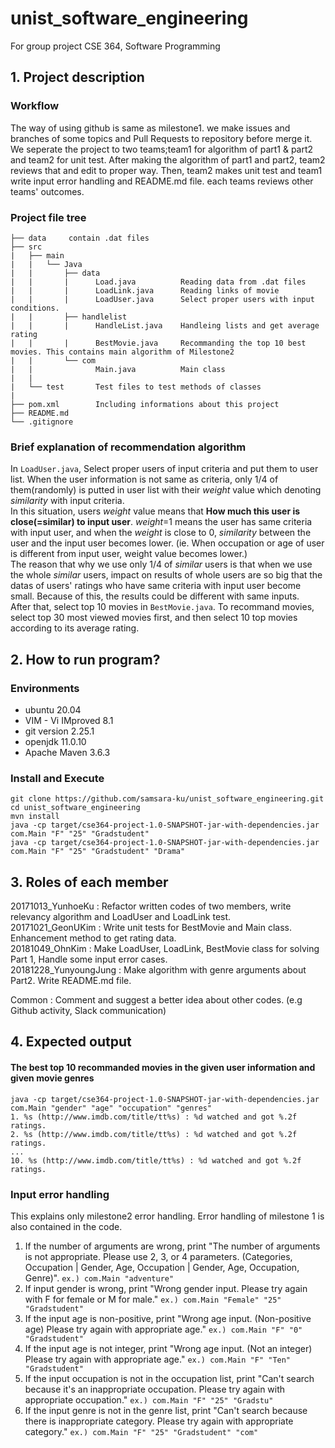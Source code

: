 # unist_software_engineering

For group project CSE 364, Software Programming

## 1.  Project description 
### Workflow

The way of using github is same as milestone1. we make issues and branches of some topics and Pull Requests to repository before merge it. We seperate the project to two teams;team1 for algorithm of part1 & part2 and team2 for unit test. After making the algorithm of part1 and part2, team2 reviews that and edit to proper way. Then, team2 makes unit test and team1 write input error handling and README.md file. each teams reviews other teams' outcomes.

### Project file tree
```
├── data     contain .dat files
├── src
|   ├── main
|   |   └── Java
|   |       ├── data
|   |       |      Load.java          Reading data from .dat files
|   |       |      LoadLink.java      Reading links of movie
|   |       |      LoadUser.java      Select proper users with input conditions.
|   |       ├── handlelist
|   |       |      HandleList.java    Handleing lists and get average rating
|   |       |      BestMovie.java     Recommanding the top 10 best movies. This contains main algorithm of Milestone2
|   |       └── com
|   |              Main.java          Main class
|   |
|   └── test       Test files to test methods of classes
| 	
├── pom.xml        Including informations about this project
├── README.md
└── .gitignore
```
### Brief explanation of recommendation algorithm

In `LoadUser.java`, Select proper users of input criteria and put them to user list. When the user information is not same as criteria, only 1/4 of them(randomly) is putted in user list with their *weight* value which denoting *similarity* with input criteria.    
In this situation, users *weight* value means that **How much this user is close(=similar) to input user**. *weight*=1 means the user has same criteria with input user, and when the *weight* is close to 0, *similarity* between the user and the input user becomes lower. (ie. When occupation or age of user is different from input user, weight value becomes lower.)    
The reason that why we use only 1/4 of *similar* users is that when we use the whole *similar* users, impact on results of whole users are so big that the datas of users' ratings who have same criteria with input user become small. Because of this, the results could be different with same inputs.    
After that, select top 10 movies in `BestMovie.java`. To recommand movies, select top 30 most viewed movies first, and then select 10 top movies according to its average rating.

## 2. How to run program?

### Environments

* ubuntu 20.04
* VIM - Vi IMproved 8.1
* git version 2.25.1
* openjdk 11.0.10
* Apache Maven 3.6.3

### Install and Execute
```
git clone https://github.com/samsara-ku/unist_software_engineering.git  
cd unist_software_engineering  
mvn install  
java -cp target/cse364-project-1.0-SNAPSHOT-jar-with-dependencies.jar com.Main "F" "25" "Gradstudent"
java -cp target/cse364-project-1.0-SNAPSHOT-jar-with-dependencies.jar com.Main "F" "25" "Gradstudent" "Drama"
```
## 3.  Roles of each member
20171013_YunhoeKu : Refactor written codes of two members, write relevancy algorithm and LoadUser and LoadLink test.    
20171021_GeonUKim : Write unit tests for BestMovie and Main class. Enhancement method to get rating data.    
20181049_OhnKim : Make LoadUser, LoadLink, BestMovie class for solving Part 1, Handle some input error cases.    
20181228_YunyoungJung : Make algorithm with genre arguments about Part2. Write README.md file.    

Common : Comment and suggest a better idea about other codes. (e.g Github activity, Slack communication)

## 4. Expected output
 #### The best top 10 recommanded movies in the given user information and given movie genres

```
java -cp target/cse364-project-1.0-SNAPSHOT-jar-with-dependencies.jar com.Main "gender" "age" "occupation" "genres"
1. %s (http://www.imdb.com/title/tt%s) : %d watched and got %.2f ratings.
2. %s (http://www.imdb.com/title/tt%s) : %d watched and got %.2f ratings.
...
10. %s (http://www.imdb.com/title/tt%s) : %d watched and got %.2f ratings.
```

 ### Input error handling

This explains only milestone2 error handling. Error handling of milestone 1 is also contained in the code.
1. If the number of arguments are wrong, print "The number of arguments is not appropriate. Please use 2, 3, or 4 parameters. (Categories, Occupation | Gender, Age, Occupation | Gender, Age, Occupation, Genre)".
`ex.) com.Main "adventure"`
2. If input gender is wrong, print "Wrong gender input. Please try again with F for female or M for male."
`ex.) com.Main "Female" "25" "Gradstudent"`
3.  If the input age is non-positive, print "Wrong age input. (Non-positive age) Please try again with appropriate age."
`ex.) com.Main "F" "0" "Gradstudent"`
4. If the input age is not integer, print "Wrong age input. (Not an integer) Please try again with appropriate age."
`ex.) com.Main "F" "Ten" "Gradstudent"`
5. If the input occupation is not in the occupation list, print "Can't search because it's an inappropriate occupation. Please try again with appropriate occupation."
`ex.) com.Main "F" "25" "Gradstu"`
6. If the input genre is not in the genre list, print "Can't search because there is inappropriate category. Please try again with appropriate category."
`ex.) com.Main "F" "25" "Gradstudent" "com"`